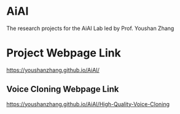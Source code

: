 # AiAI

The research projects for the AiAI Lab led by Prof. Youshan Zhang

# Project Webpage Link

https://youshanzhang.github.io/AiAI/

## Voice Cloning Webpage Link

https://youshanzhang.github.io/AiAI/High-Quality-Voice-Cloning
